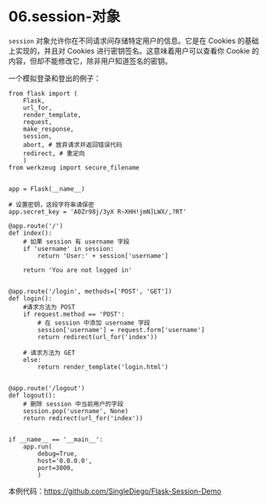 # 06.session-对象

``session`` 对象允许你在不同请求间存储特定用户的信息。它是在 Cookies 的基础上实现的，并且对 Cookies 进行密钥签名。这意味着用户可以查看你 Cookie 的内容，但却不能修改它，除非用户知道签名的密钥。

一个模拟登录和登出的例子：
```
from flask import (
    Flask, 
    url_for, 
    render_template,
    request,
    make_response,
    session,
    abort, # 放弃请求并返回错误代码
    redirect, # 重定向
    )
from werkzeug import secure_filename


app = Flask(__name__)

# 设置密钥，这段字符串请保密
app.secret_key = 'A0Zr98j/3yX R~XHH!jmN]LWX/,?RT'

@app.route('/')
def index():
    # 如果 session 有 username 字段
    if 'username' in session:
        return 'User:' + session['username']

    return 'You are not logged in'


@app.route('/login', methods=['POST', 'GET'])
def login():
    #请求方法为 POST
    if request.method == 'POST':
        # 在 session 中添加 username 字段
        session['username'] = request.form['username']
        return redirect(url_for('index'))

    # 请求方法为 GET
    else:
        return render_template('login.html')


@app.route('/logout')
def logout():
    # 删除 session 中当前用户的字段
    session.pop('username', None)
    return redirect(url_for('index'))


if __name__ == '__main__':
    app.run(
        debug=True,
        host='0.0.0.0',
        port=3000,
        )
```

本例代码：https://github.com/SingleDiego/Flask-Session-Demo
